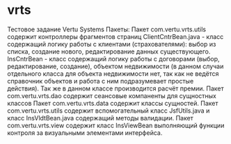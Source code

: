 # vrts
Тестовое задание Vertu Systems
Пакеты:
Пакет com.vertu.vrts.utils содержит контроллеры фрагментов страниц
ClientCntrBean.java - класс содержащий логику работы с клиентами (страхователями): 
выбор из списка, создание нового, редактирование данных существующего.
InsCntrBean - класс содержащий логику работы с договорами (выбор, редактирование, создание), объектом недвижимости 
(в данном случаи отдельного класса для объекта недвижимости нет, так как не ведётся справочник объектов 
и работа с ним подразумевает простые действия). Так же в данном классе производится расчёт премии.
Пакет com.vertu.vrts.dao содержит сеансовые компаненты для сущностных классов 
Пакет com.vertu.vrts.data содержит классы сущностей.
Пакет com.vertu.vrts.utils содержит вспомогательный класс JsfUtils.java и класс InsVldtBean.java содержащий методы валидации.
Пакет com.vertu.vrts.view содержит класс InsViewBean выполняющий функции контроля за визуальными элементами интерфейса.

